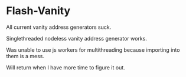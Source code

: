 # Flash-Vanity
All current vanity address generators suck.

Singlethreaded nodeless vanity address generator works.

Was unable to use js workers for multithreading because importing into them is a mess.

Will return when I have more time to figure it out.